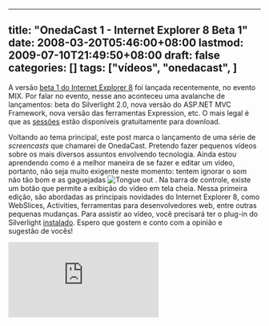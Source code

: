 
---
title: "OnedaCast 1 - Internet Explorer 8 Beta 1"
date: 2008-03-20T05:46:00+08:00
lastmod: 2009-07-10T21:49:50+08:00
draft: false
categories: []
tags: ["vídeos", "onedacast", ]
---


A versão [beta 1 do Internet Explorer 8](http://www.microsoft.com/windows/products/winfamily/ie/ie8/default.mspx) foi lançada recentemente, no evento MIX. Por falar no evento, nesse ano aconteceu uma avalanche de lançamentos: beta do Silverlight 2.0, nova versão do ASP.NET MVC Framework, nova versão das ferramentas Expression, etc. O mais legal é que as [sessões](http://sessions.visitmix.com/) estão disponíveis gratuitamente para download.

Voltando ao tema principal, este post marca o lançamento de uma série de *screencasts* que chamarei de OnedaCast. Pretendo fazer pequenos vídeos sobre os mais diversos assuntos envolvendo tecnologia. Ainda estou aprendendo como é a melhor maneira de se fazer e editar um vídeo, portanto, não seja muito exigente neste momento: tentem ignorar o som não tão bom e as gaguejadas ![Tongue out](http://localhost/blog/editors/tiny_mce3/plugins/emotions/img/smiley-tongue-out.gif "Tongue out") . Na barra de controle, existe um botão que permite a exibição do vídeo em tela cheia. Nessa primeira edição, são abordadas as principais novidades do Internet Explorer 8, como WebSlices, Activities, ferramentas para desenvolvedores web, entre outras pequenas mudanças. Para assistir ao vídeo, você precisará ter o plug-in do Silverlight [instalado](http://www.microsoft.com/silverlight/resources/installationfiles.aspx). Espero que gostem e conto com a opinião e sugestão de vocês!

<iframe src="http://silverlight.services.live.com/invoke/59997/OnedaCast1/iframe.html" frameborder="0" scrolling="no"></iframe>

